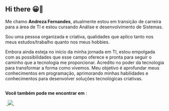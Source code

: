 ## Hi there 😀👋
Me chamo **Andreza Fernandes**, atualmente estou em transição de carreira para a área de TI  e estou cursando Análise e desenvolvimento de Sistemas.

Sou uma pessoa organizada e criativa, qualidades que aplico tanto nos meus estudos/trabalho quanto nos meus hobbies.

Embora ainda esteja no início da minha jornada em TI, estou empolgada com as possibilidades que esse campo oferece e pronta para seguir o caminho que a tecnologia me proporcionar. Acredito no poder da tecnologia para transformar a forma como vivemos. Meu objetivo é aprofundar meus conhecimentos em programação, aprimorando minhas habilidades e conhecimentos para desenvolver soluções tecnológicas criativas.

##

**Você também pode me encontrar em** : 

&nbsp;<a href="https://br.linkedin.com/in/andreza-gomes-439298136/">
  <img src="https://img.shields.io/badge/linkedin-%230077B5.svg?style=for-the-badge&logo=linkedin&logoColor=white">
</a>&nbsp;
